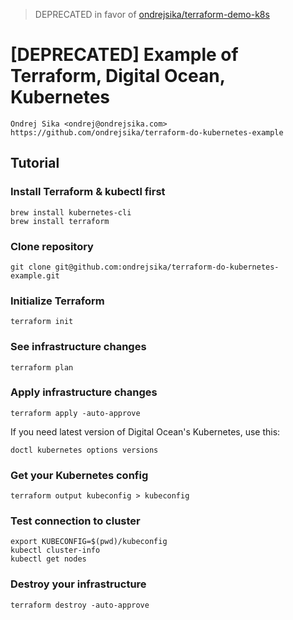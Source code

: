 > DEPRECATED in favor of [ondrejsika/terraform-demo-k8s](https://github.com/ondrejsika/terraform-demo-k8s)

# [DEPRECATED] Example of Terraform, Digital Ocean, Kubernetes

    Ondrej Sika <ondrej@ondrejsika.com>
    https://github.com/ondrejsika/terraform-do-kubernetes-example

## Tutorial

### Install Terraform & kubectl first

```
brew install kubernetes-cli
brew install terraform
```

### Clone repository

```
git clone git@github.com:ondrejsika/terraform-do-kubernetes-example.git
```

### Initialize Terraform

```
terraform init
```

### See infrastructure changes

```
terraform plan
```

### Apply infrastructure changes

```
terraform apply -auto-approve
```

If you need latest version of Digital Ocean's Kubernetes, use this:

```
doctl kubernetes options versions
```

### Get your Kubernetes config

```
terraform output kubeconfig > kubeconfig
```

### Test connection to cluster

```
export KUBECONFIG=$(pwd)/kubeconfig
kubectl cluster-info
kubectl get nodes
```

### Destroy your infrastructure

```
terraform destroy -auto-approve
```
